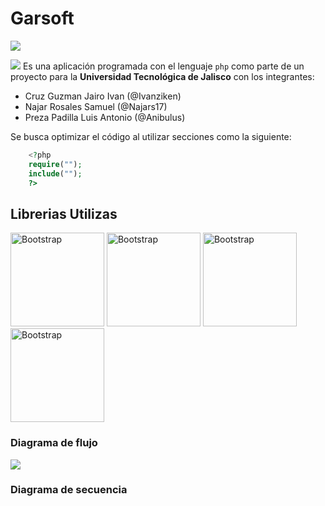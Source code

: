 # Garsoft
![](https://img.shields.io/static/v1?label=tag&message=v0.1&color=blue)


![](https://utj.edu.mx/images/imagen_institucional/logo_utj_top.png)
Es una aplicación programada con el lenguaje ``php`` como parte de un proyecto para la **Universidad Tecnológica de Jalisco** con los integrantes:

- Cruz Guzman Jairo Ivan (@Ivanziken)
- Najar Rosales Samuel (@Najars17)
- Preza Padilla Luis Antonio (@Anibulus)

Se busca optimizar el código al utilizar secciones como la siguiente:
```php
	<?php
	require("");
	include("");
	?>
```

## Librerias Utilizas
[<img width="150" height="150" alt="Bootstrap" src="https://getbootstrap.com/docs/5.0/assets/img/favicons/apple-touch-icon.png">](https://getbootstrap.com/)
[<img width="150" height="150" alt="Bootstrap" src="https://sweetalert.js.org/assets/images/logo.svg">](https://sweetalert.js.org/)
[<img width="150"  alt="Bootstrap" src="https://upload.wikimedia.org/wikipedia/commons/thumb/f/fd/JQuery-Logo.svg/640px-JQuery-Logo.svg.png">](https://jquery.com/)
[<img width="150"  alt="Bootstrap" src="https://parall.ax//parallax-2016/img/svg/jspdf-logo.svg">](https://parall.ax/products/jspdf)
<!--https://www.doctrine-project.org/index.html-->

### Diagrama de flujo

![](https://chart.googleapis.com/chart?cht=gv&chl=graph{Acumuladores--Provedores[type=p];Acumuladores--Venta[type=s];Acumuladores--Inventario[type=s];Acumuladores--Cliente[type=s];Cliente--Venta--Inventario[type=s];})

### Diagrama de secuencia
                    

